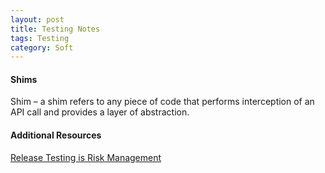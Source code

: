 ```yaml
---
layout: post
title: Testing Notes
tags: Testing
category: Soft
---
```


#### Shims ####

Shim – a shim refers to any piece of code that performs interception of an API call and provides a layer of abstraction.

#### Additional Resources ####

[Release Testing is Risk Management](https://www.simple-talk.com/opinion/opinion-pieces/release-testing-is-risk-management-theatre/)  

